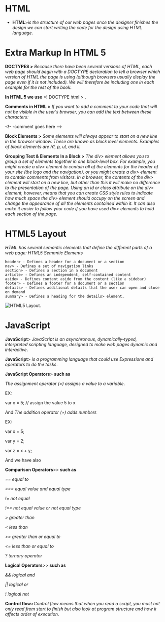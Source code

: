 # **HTML**

+ **HTML**>*is the structure of our web pages once the designer finishes the design we can start writing the code for the design using HTML language.*
 
 # **Extra Markup In HTML 5**
 **DOCTYPES >** *Because there have been
several versions of HTML, each
web page should begin with a
DOCTYPE declaration to tell a
browser which version of HTML
the page is using (although
browsers usually display the
page even if it is not included).
We will therefore be including
one in each example for the rest
of the book.*

**In HTML 5 we use** <! DOCTYPE html > .

**Comments in HTML >** *If you want to add a comment
to your code that will not be
visible in the user's browser, you
can add the text between these
characters:*

<!- -comment goes here -->

**Block Elements >** *Some elements will always
appear to start on a new line in
the browser window. These are
known as block level elements.
Examples of block elements are
h1, p, ul, and li.*

**Grouping Text & Elements In a Block >**
*The div> element allows you to
group a set of elements together
in one block-level box.
For example, you might create
a div> element to contain all
of the elements for the header
of your site (the logo and the
navigation), or you might create
a div> element to contain
comments from visitors.
In a browser, the contents of
the div> element will start on
a new line, but other than this
it will make no difference to the
presentation of the page.
Using an id or class attribute
on the div> element, however,
means that you can create
CSS style rules to indicate how
much space the div> element
should occupy on the screen and
change the appearance of all the
elements contained within it.
It can also make it easier to
follow your code if you have used
div> elements to hold each
section of the page.*
# **HTML5 Layout**
*HTML has several semantic elements that define the different parts of a web page:
HTML5 Semantic Elements* 	

    header> - Defines a header for a document or a section
    nav> - Defines a set of navigation links
    section> - Defines a section in a document
    article> - Defines an independent, self-contained content
    aside> - Defines content aside from the content (like a sidebar)
    footer> - Defines a footer for a document or a section
    details> - Defines additional details that the user can open and close on demand
    summary> - Defines a heading for the details> element.
 ![HTML5 Layout](https://www.w3schools.com/html/img_sem_elements.gif).
# JavaScript
**JavaScript**> *JavaScript is an asynchronous, dynamically-typed, interpreted scripting language, designed to make web pages dynamic and interactive*.

**JavaScript**> *is a programming language that could use Expressions and operators to do the tasks*.


**JavaScript Operators**>   **such as**

*The assignment operator (=) assigns a value to a variable*.

EX: 

var x = 5;         // assign the value 5 to x

And *The addition operator (+) adds numbers* 

EX:

var x = 5;

var y = 2;

var z = x + y;

And we have also

**Comparison Operators**>> **such as**

*== 	equal to*

*=== 	equal value and equal type*

*!= 	not equal*

*!== 	not equal value or not equal type*

*> 	greater than*

*< 	less than*

*>= 	 greater than or equal to*

*<= 	less than or equal to*

*? 	ternary operator*

**Logical Operators**>> **such as**

*&& 	logical and*

*|| 	logical or*

*! 	logical not*

**Control flow**>*Control flow means that when you read a script, you must not only read from start to finish but also look at program structure and how it affects order of execution.*
